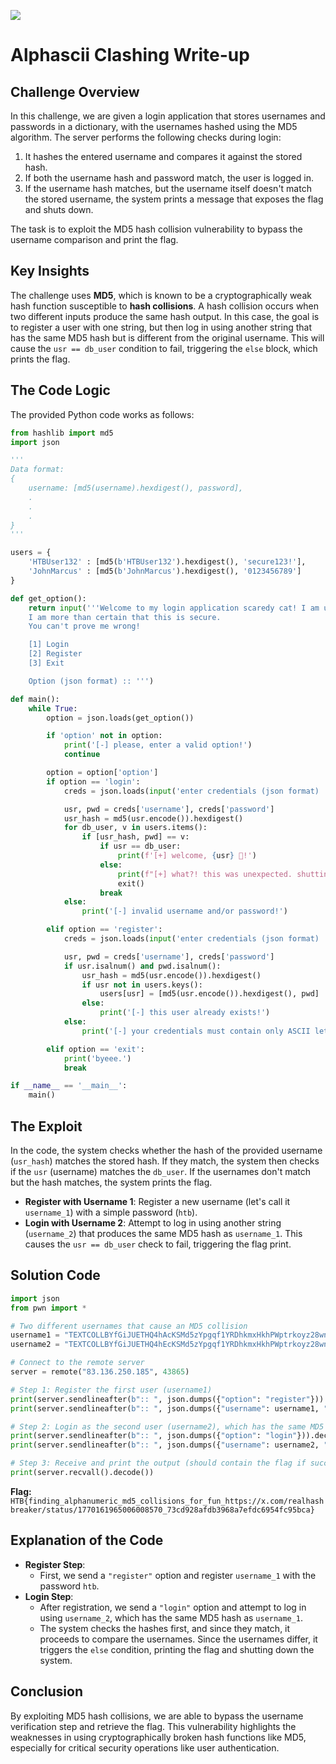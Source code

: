 
![](/CTF-Writeups/assets/images/banner.png)
# Alphascii Clashing Write-up

## Challenge Overview

In this challenge, we are given a login application that stores usernames and passwords in a dictionary, with the usernames hashed using the MD5 algorithm. The server performs the following checks during login:

1. It hashes the entered username and compares it against the stored hash.
2. If both the username hash and password match, the user is logged in.
3. If the username hash matches, but the username itself doesn't match the stored username, the system prints a message that exposes the flag and shuts down.

The task is to exploit the MD5 hash collision vulnerability to bypass the username comparison and print the flag.

## Key Insights

The challenge uses **MD5**, which is known to be a cryptographically weak hash function susceptible to **hash collisions**. A hash collision occurs when two different inputs produce the same hash output. In this case, the goal is to register a user with one string, but then log in using another string that has the same MD5 hash but is different from the original username. This will cause the `usr == db_user` condition to fail, triggering the `else` block, which prints the flag.

## The Code Logic

The provided Python code works as follows:

```python
from hashlib import md5
import json

'''
Data format:
{
    username: [md5(username).hexdigest(), password],
    .
    .
    .
}
'''

users = {
    'HTBUser132' : [md5(b'HTBUser132').hexdigest(), 'secure123!'],
    'JohnMarcus' : [md5(b'JohnMarcus').hexdigest(), '0123456789']
}

def get_option():
    return input('''Welcome to my login application scaredy cat! I am using MD5 to save the passwords in the database.
    I am more than certain that this is secure.
    You can't prove me wrong!

    [1] Login
    [2] Register
    [3] Exit

    Option (json format) :: ''')

def main():
    while True:
        option = json.loads(get_option())

        if 'option' not in option:
            print('[-] please, enter a valid option!')
            continue

        option = option['option']
        if option == 'login':
            creds = json.loads(input('enter credentials (json format) :: '))

            usr, pwd = creds['username'], creds['password']
            usr_hash = md5(usr.encode()).hexdigest()
            for db_user, v in users.items():
                if [usr_hash, pwd] == v:
                    if usr == db_user:
                        print(f'[+] welcome, {usr} 🤖!')
                    else:
                        print(f"[+] what?! this was unexpected. shutting down the system :: {open('flag.txt').read()} 👽")
                        exit()
                    break
            else:
                print('[-] invalid username and/or password!')

        elif option == 'register':
            creds = json.loads(input('enter credentials (json format) :: '))

            usr, pwd = creds['username'], creds['password']
            if usr.isalnum() and pwd.isalnum():
                usr_hash = md5(usr.encode()).hexdigest()
                if usr not in users.keys():
                    users[usr] = [md5(usr.encode()).hexdigest(), pwd]
                else:
                    print('[-] this user already exists!')
            else:
                print('[-] your credentials must contain only ASCII letters and digits.')

        elif option == 'exit':
            print('byeee.')
            break

if __name__ == '__main__':
    main()
```

## The Exploit

In the code, the system checks whether the hash of the provided username (`usr_hash`) matches the stored hash. If they match, the system then checks if the `usr` (username) matches the `db_user`. If the usernames don't match but the hash matches, the system prints the flag.

- **Register with Username 1**: Register a new username (let's call it `username_1`) with a simple password (`htb`).
- **Login with Username 2**: Attempt to log in using another string (`username_2`) that produces the same MD5 hash as `username_1`. This causes the `usr == db_user` check to fail, triggering the flag print.

## Solution Code

```python
import json
from pwn import *

# Two different usernames that cause an MD5 collision
username1 = "TEXTCOLLBYfGiJUETHQ4hAcKSMd5zYpgqf1YRDhkmxHkhPWptrkoyz28wnI9V0aHeAuaKnak"
username2 = "TEXTCOLLBYfGiJUETHQ4hEcKSMd5zYpgqf1YRDhkmxHkhPWptrkoyz28wnI9V0aHeAuaKnak"

# Connect to the remote server
server = remote("83.136.250.185", 43865)

# Step 1: Register the first user (username1)
print(server.sendlineafter(b":: ", json.dumps({"option": "register"})).decode())
print(server.sendlineafter(b":: ", json.dumps({"username": username1, "password": "htb"})).decode())

# Step 2: Login as the second user (username2), which has the same MD5 hash as username1
print(server.sendlineafter(b":: ", json.dumps({"option": "login"})).decode())
print(server.sendlineafter(b":: ", json.dumps({"username": username2, "password": "htb"})).decode())

# Step 3: Receive and print the output (should contain the flag if successful)
print(server.recvall().decode())
```

**Flag:** `HTB{finding_alphanumeric_md5_collisions_for_fun_https://x.com/realhashbreaker/status/1770161965006008570_73cd928afdb3968a7efdc6954fc95bca}`


## Explanation of the Code

- **Register Step**:
   - First, we send a `"register"` option and register `username_1` with the password `htb`.
- **Login Step**:
   - After registration, we send a `"login"` option and attempt to log in using `username_2`, which has the same MD5 hash as `username_1`.
   - The system checks the hashes first, and since they match, it proceeds to compare the usernames. Since the usernames differ, it triggers the `else` condition, printing the flag and shutting down the system.

## Conclusion

By exploiting MD5 hash collisions, we are able to bypass the username verification step and retrieve the flag. This vulnerability highlights the weaknesses in using cryptographically broken hash functions like MD5, especially for critical security operations like user authentication.

